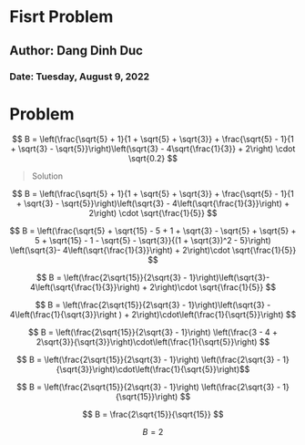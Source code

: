 # Fisrt Problem

## Author: Dang Dinh Duc

### Date: Tuesday, August 9, 2022

# Problem

$$ B = \left(\frac{\sqrt{5} + 1}{1 + \sqrt{5} + \sqrt{3}} + \frac{\sqrt{5} - 1}{1 + \sqrt{3} - \sqrt{5}}\right)\left(\sqrt{3} - 4\sqrt{\frac{1}{3}} + 2\right) \cdot \sqrt{0.2} $$

> Solution

$$ B = \left(\frac{\sqrt{5} + 1}{1 + \sqrt{5} + \sqrt{3}} + \frac{\sqrt{5} - 1}{1 + \sqrt{3} - \sqrt{5}}\right)\left(\sqrt{3} - 4\left(\sqrt{\frac{1}{3}}\right) + 2\right) \cdot \sqrt{\frac{1}{5}} $$

$$ B = \left(\frac{\sqrt{5} + \sqrt{15} - 5 + 1 + \sqrt{3} - \sqrt{5} + \sqrt{5} + 5 + \sqrt{15} - 1 - \sqrt{5} - \sqrt{3}}{(1 + \sqrt{3})^2 - 5}\right) \left(\sqrt{3}- 4\left(\sqrt{\frac{1}{3}}\right) + 2\right)\cdot \sqrt{\frac{1}{5}} $$

$$ B = \left(\frac{2\sqrt{15}}{2\sqrt{3} - 1}\right)\left(\sqrt{3}- 4\left(\sqrt{\frac{1}{3}}\right) + 2\right)\cdot \sqrt{\frac{1}{5}} $$

$$ B = \left(\frac{2\sqrt{15}}{2\sqrt{3} - 1}\right)\left(\sqrt{3} - 4\left(\frac{1}{\sqrt{3}}\right ) + 2\right)\cdot\left(\frac{1}{\sqrt{5}}\right) $$

$$ B = \left(\frac{2\sqrt{15}}{2\sqrt{3} - 1}\right) \left(\frac{3 - 4 + 2\sqrt{3}}{\sqrt{3}}\right)\cdot\left(\frac{1}{\sqrt{5}}\right) $$

$$ B = \left(\frac{2\sqrt{15}}{2\sqrt{3} - 1}\right) \left(\frac{2\sqrt{3} - 1}{\sqrt{3}}\right)\cdot\left(\frac{1}{\sqrt{5}}\right)$$

$$ B = \left(\frac{2\sqrt{15}}{2\sqrt{3} - 1}\right) \left(\frac{2\sqrt{3} - 1}{\sqrt{15}}\right) $$

$$ B = \frac{2\sqrt{15}}{\sqrt{15}} $$

$$ B = 2 $$
